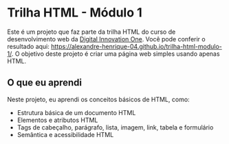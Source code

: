# Trilha HTML - Módulo 1

Este é um projeto que faz parte da trilha HTML do curso de desenvolvimento web da [Digital Innovation One](https://digitalinnovation.one/). Você pode conferir o resultado aqui: https://alexandre-henrique-04.github.io/trilha-html-modulo-1/. O objetivo deste projeto é criar uma página web simples usando apenas HTML.

## O que eu aprendi

Neste projeto, eu aprendi os conceitos básicos de HTML, como:

- Estrutura básica de um documento HTML
- Elementos e atributos HTML
- Tags de cabeçalho, parágrafo, lista, imagem, link, tabela e formulário
- Semântica e acessibilidade HTML
